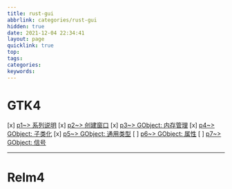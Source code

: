 ```yaml
---
title: rust-gui
abbrlink: categories/rust-gui
hidden: true
date: 2021-12-04 22:34:41
layout: page
quicklink: true
top:
tags:
categories:
keywords:
---
```


# GTK4

[x]  [p1~> 系列说明](/posts/rust-gtk4/p1)
[x]  [p2~> 创建窗口](/posts/rust-gtk4/p2)
[x]  [p3~> GObject: 内存管理](/posts/rust-gtk4/p3)
[x]  [p4~> GObject: 子类化](/posts/rust-gtk4/p4)
[x]  [p5~> GObject: 通用类型](/posts/rust-gtk4/p5)
[ ]  [p6~> GObject: 属性](/posts/rust-gtk4/p6)
[ ]  [p7~> GObject: 信号](/posts/rust-gtk4/p7)

- - -

# Relm4
